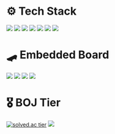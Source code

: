 #  ⚙️ Tech Stack 
<img src="https://img.shields.io/badge/C++-00599C?style=for-the-badge&logo=Cplusplus&logoColor=white"/>
<img src="https://img.shields.io/badge/C-00599C?style=for-the-badge&logo=C&logoColor=white"/>
<img src="https://img.shields.io/badge/C%23-452588?style=for-the-badge&logo=csharp&logoColor=white"/>
<img src="https://img.shields.io/badge/Python-3775a9?style=for-the-badge&logo=python&logoColor=white"/>  
  
  
<img src="https://img.shields.io/badge/Xamarin-3498DB?style=for-the-badge&logo=Xamarin&logoColor=white"/>
<img src="https://img.shields.io/badge/MySQL-4479A1?style=for-the-badge&logo=mysql&logoColor=white"/>
<img src="https://img.shields.io/badge/SQLite-003B57?style=for-the-badge&logo=sqlite&logoColor=white"/>  

#
#  🛹 Embedded Board
 <img src="https://img.shields.io/badge/Raspberry Pi-c41949?style=for-the-badge&logo=raspberrypi&logoColor=black"/>
 <img src="https://img.shields.io/badge/Jetson Nano-76B900?style=for-the-badge&logo=NVIDIA&logoColor=white"/>
 <img src="https://img.shields.io/badge/Arduino-00989d?style=for-the-badge&logo=arduino&logoColor=white"/>
 <img src="https://img.shields.io/badge/OpenCR-03234B?style=for-the-badge&logo=stmicroelectronics&logoColor=white"/> 
  
 
#
#  🎖️ BOJ Tier 
  
[![solved.ac tier](http://mazassumnida.wtf/api/v2/generate_badge?boj=a201801745)](https://solved.ac/a201801745)
<img src="http://mazandi.herokuapp.com/api?handle=a201801745&theme=warm"/>
  
</div>


